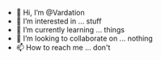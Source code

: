 - 👋 Hi, I’m @Vardation
- 👀 I’m interested in ... stuff
- 🌱 I’m currently learning ... things
- 💞️ I’m looking to collaborate on ... nothing
- 📫 How to reach me ... don't

<!---
Vardation/Vardation is a ✨ special ✨ repository because its `README.md` (this file) appears on your GitHub profile.
You can click the Preview link to take a look at your changes.
--->
